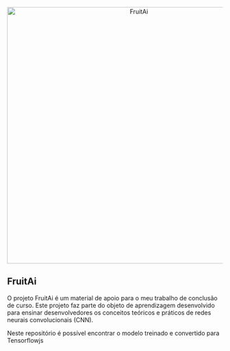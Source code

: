 <div align="center">

<img src="https://drive.google.com/file/d/1W5aXc-KGX54WF1el_dGmkX7fjo1iSX1o/view?usp=sharing" alt="FruitAi" width="600" />

</div>

## FruitAi
O projeto FruitAi é um material de apoio para o meu trabalho de conclusão de curso. Este projeto faz parte do objeto de aprendizagem desenvolvido para ensinar desenvolvedores os conceitos teóricos e práticos de redes neurais convolucionais (CNN).

Neste repositório é possível encontrar o modelo treinado e convertido para Tensorflowjs